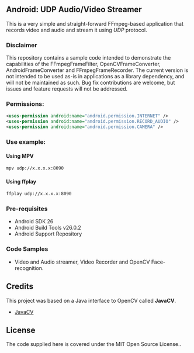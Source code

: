 ## Android: UDP Audio/Video Streamer
This is a very simple and straight-forward FFmpeg-based application that records video and audio and stream it using *UDP* protocol.

### Disclaimer

This repository contains a sample code intended to demonstrate the capabilities of the FFmpegFrameFilter, OpenCVFrameConverter, AndroidFrameConverter and FFmpegFrameRecorder. The current version is not intended to be used as-is in applications as a library dependency, and will not be maintained as such. Bug fix contributions are welcome, but issues and feature requests will not be addressed.

### Permissions:

```xml
<uses-permission android:name="android.permission.INTERNET" />
<uses-permission android:name="android.permission.RECORD_AUDIO" />
<uses-permission android:name="android.permission.CAMERA" />
```

### Use example:

#### Using MPV
```bash
mpv udp://x.x.x.x:8090
```

#### Using ffplay
```bash
ffplay udp://x.x.x.x:8090
```

### Pre-requisites

- Android SDK 26
- Android Build Tools v26.0.2
- Android Support Repository

### Code Samples

- Video and Audio streamer, Video Recorder and OpenCV Face-recognition.

## Credits

This project was based on a Java interface to OpenCV called **JavaCV**.

- [JavaCV][1]

## License

The code supplied here is covered under the MIT Open Source License..

[1]: https://github.com/bytedeco/javacv